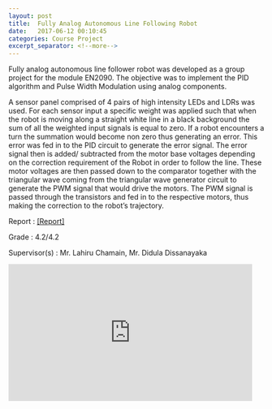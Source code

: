 ```yaml
---
layout: post
title:  Fully Analog Autonomous Line Following Robot
date:   2017-06-12 00:10:45
categories: Course Project
excerpt_separator: <!--more-->
---
```

Fully analog autonomous line follower robot was developed as a group project for the module EN2090. The objective was to implement the PID algorithm and Pulse Width Modulation using analog components. 
<!--more-->

A sensor panel comprised of 4 pairs of high intensity LEDs and LDRs was used. For each sensor input a specific weight was applied such that when the robot is moving along a straight white line in a black background the sum of all the weighted input signals is equal to zero. If a robot encounters a turn the summation would become non zero thus generating an error. This error was fed in to the PID circuit to generate the error signal. The error signal then is added/ subtracted from the motor base voltages depending on the correction requirement of the Robot in order to follow the line. These motor voltages are then passed down to the comparator together with the triangular wave coming from the triangular wave generator circuit to generate the PWM signal that would drive the motors. The PWM signal is passed through the transistors and fed in to the respective motors, thus making the correction to the robot’s trajectory.

Report  :   [[Report]](https://drive.google.com/open?id=1b5UxT9wwt_pV0F6SC4BJM60UuxMRrZad)

Grade   :   4.2/4.2

Supervisor(s)   :   Mr. Lahiru Chamain, Mr. Didula Dissanayaka 

<iframe width="480" height="270" src="https://www.youtube.com/embed/sUkAM-0J3dk" frameborder="0" allow="accelerometer; autoplay; encrypted-media; gyroscope; picture-in-picture" allowfullscreen></iframe>


